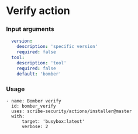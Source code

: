 # Verify action

### Input arguments
```yaml
  version:
    description: 'specific version'
    required: false
  tool:
    description: 'tool'
    required: false
    default: 'bomber'
```

### Usage
```
- name: Bomber verify
  id: bomber_verify
  uses: scribe-security/actions/installer@master
  with:
      target: 'busybox:latest'
      verbose: 2
```
